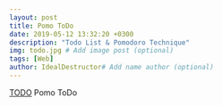 ```yaml
---
layout: post
title: Pomo ToDo
date: 2019-05-12 13:32:20 +0300
description: "Todo List & Pomodoro Technique"
img: todo.jpg # Add image post (optional)
tags: [Web]
author: IdealDestructor# Add name author (optional)
---
```



[TODO](http://idealdestructor.github.io/todo/index.html)  Pomo ToDo

